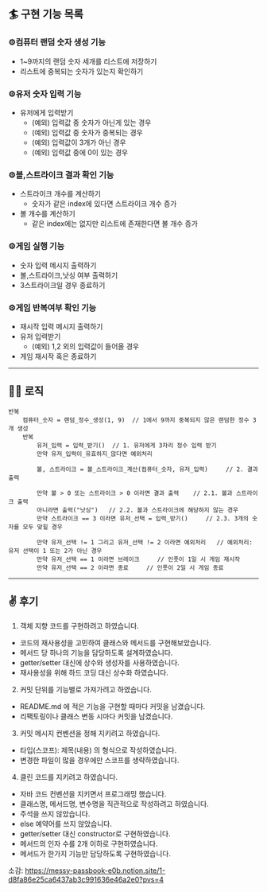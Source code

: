 ## 🏄‍ 구현 기능 목록

### ⚙️컴퓨터 랜덤 숫자 생성 기능
- 1~9까지의 랜덤 숫자 세개를 리스트에 저장하기
- 리스트에 중복되는 숫자가 있는지 확인하기 

### ⚙️유저 숫자 입력 기능
- 유저에게 입력받기
  - (예외) 입력값 중 숫자가 아닌게 있는 경우
  - (예외) 입력값 중 숫자가 중복되는 경우
  - (예외) 입력값이 3개가 아닌 경우
  - (예외) 입력값 중에 0이 있는 경우

### ⚙️볼,스트라이크 결과 확인 기능
- 스트라이크 개수를 계산하기
  - 숫자가 같은 index에 있다면 스트라이크 개수 증가
- 볼 개수를 계산하기
  - 같은 index에는 없지만 리스트에 존재한다면 볼 개수 증가 

### ⚙️게임 실행 기능
- 숫자 입력 메시지 출력하기
- 볼,스트라이크,낫싱 여부 출력하기
- 3스트라이크일 경우 종료하기

### ⚙️게임 반복여부 확인 기능
- 재시작 입력 메시지 출력하기
- 유저 입력받기
  - (예외) 1,2 외의 입력값이 들어올 경우
- 게임 재시작 혹은 종료하기
---
## 💁‍♂️ 로직
```
반복
    컴퓨터_숫자 = 랜덤_정수_생성(1, 9)  // 1에서 9까지 중복되지 않은 랜덤한 정수 3개 생성
    반복
        유저_입력 = 입력_받기()  // 1. 유저에게 3자리 정수 입력 받기
        만약 유저_입력이_유효하지_않다면 예외처리 
        
        볼, 스트라이크 = 볼_스트라이크_계산(컴퓨터_숫자, 유저_입력)     // 2. 결과 출력    
        
        만약 볼 > 0 또는 스트라이크 > 0 이라면 결과 출력    // 2.1. 볼과 스트라이크 출력
        아니라면 출력("낫싱")   // 2.2. 볼과 스트라이크에 해당하지 않는 경우
        만약 스트라이크 == 3 이라면 유저_선택 = 입력_받기()     // 2.3. 3개의 숫자를 모두 맞힐 경우
            
        만약 유저_선택 != 1 그리고 유저_선택 != 2 이라면 예외처리   // 예외처리: 유저 선택이 1 또는 2가 아닌 경우
        만약 유저_선택 == 1 이라면 브레이크     // 인풋이 1일 시 게임 재시작        
        만약 유저_선택 == 2 이라면 종료     // 인풋이 2일 시 게임 종료
```              
---
## ✌ 후기
1. 객체 지향 코드를 구현하려고 하였습니다.
  * 코드의 재사용성을 고민하여 클래스와 메서드를 구현해보았습니다.
  * 메서드 당 하나의 기능을 담당하도록 설계하였습니다.
  * getter/setter 대신에 상수와 생성자를 사용하였습니다.
  * 재사용성을 위해 하드 코딩 대신 상수화 하였습니다.
2. 커밋 단위를 기능별로 가져가려고 하였습니다.
  * README.md 에 적은 기능을 구현할 때마다 커밋을 남겼습니다.
  * 리팩토링이나 클래스 변동 시마다 커밋을 남겼습니다.
3. 커밋 메시지 컨벤션을 정해 지키려고 하였습니다.
  * 타입(스코프): 제목(내용) 의 형식으로 작성하였습니다.
  * 변경한 파일이 많을 경우에만 스코프를 생략하였습니다.
4. 클린 코드를 지키려고 하였습니다.
  * 자바 코드 컨벤션을 지키면서 프로그래밍 했습니다.
  * 클래스명, 메서드명, 변수명을 직관적으로 작성하려고 하였습니다.
  * 주석을 쓰지 않았습니다.
  * else 예약어를 쓰지 않았습니다.
  * getter/setter 대신 constructor로 구현하였습니다.
  * 메서드의 인자 수를 2개 이하로 구현하였습니다.
  * 메서드가 한가지 기능만 담당하도록 구현하였습니다.

소감: https://messy-passbook-e0b.notion.site/1-d8fa86e25ca6437ab3c991636e46a2e0?pvs=4

